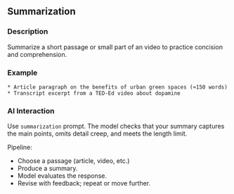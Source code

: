 ## Summarization

### Description

Summarize a short passage or small part of an video to practice concision and comprehension.

### Example

```
* Article paragraph on the benefits of urban green spaces (≈150 words)
* Transcript excerpt from a TED‑Ed video about dopamine
```

### AI Interaction

Use `summarization` prompt. The model checks that your summary captures the main points, omits detail creep, and meets the length limit.

Pipeline:

* Choose a passage (article, video, etc.)
* Produce a summary.
* Model evaluates the response.
* Revise with feedback; repeat or move further.